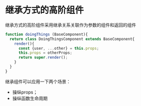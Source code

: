 # 继承方式的高阶组件

继承方式的高阶组件采用继承关系关联作为参数的组件和返回的组件

```js
function doingThings (BaseComponent){
  return class DoingThingsComponent extends BaseComponent{
    render(){
      const {user, ...other} = this.props;
      this.props = otherProps;
      return super.render();
    }
  }
}
```

继承组件可以应用一下两个场景：

* 操纵props；
* 操纵函数生命周期



